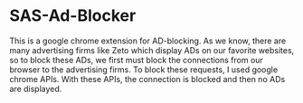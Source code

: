 # SAS-Ad-Blocker

This is a google chrome extension for AD-blocking. As we know, there are many advertising firms like Zeto which display ADs on our favorite websites, so to block
these ADs, we first must block the connections from our browser to the advertising firms. To block these requests, I used google chrome APIs. With these APIs,
the connection is blocked and then no ADs are displayed.
